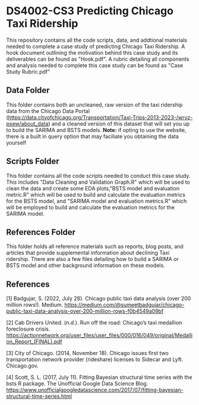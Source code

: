 # DS4002-CS3 Predicting Chicago Taxi Ridership 

This repository contains all the code scripts, data, and addtional materials needed to complete a case study of predicting Chicago Taxi Ridership. A hook document outlining the motivation behind this case study and its deliverables can be found as "Hook.pdf". A rubric detailing all components and analysis needed to complete this case study can be found as "Case Study Rubric.pdf"

## Data Folder
This folder contains both an uncleaned, raw version of the taxi ridership data from the Chicago Data Portal (https://data.cityofchicago.org/Transportation/Taxi-Trips-2013-2023-/wrvz-psew/about_data) and a cleaned version of this dataset that will set you up to build the SARIMA and BSTS models. **Note:** if opting to use the website, there is a built in query option that may faciliate you obtaining the data yourself

## Scripts Folder
This folder contains all the code scripts needed to conduct this case study. This includes "Data Cleaning and Validation Graph.R" which will be used to clean the data and create some EDA plots,"BSTS model and evaluation metric.R" which will be used to build and calculate the evaluation metrics for the BSTS model, and "SARIMA model and evaluation metrics.R" which will be employed to build and calculate the evaluation metrics for the SARIMA model.

## References Folder
This folder holds all reference materials such as reports, blog posts, and articles that provide supplemental information about declining Taxi ridership. There are also a few files detailing how to build a SARIMA or BSTS model and other background information on these models.

## References

[1] Badgujar, S. (2022, July 28). Chicago public taxi data analysis (over 200 million rows!). Medium. https://medium.com/@sumeetbadgujar/chicago-public-taxi-data-analysis-over-200-million-rows-f0b4549a09bf

[2] Cab Drivers United. (n.d.). Run off the road: Chicago’s taxi medallion foreclosure crisis. https://actionnetwork.org/user_files/user_files/000/016/049/original/Medallion_Report_(FINAL).pdf

[3] City of Chicago. (2014, November 18). Chicago issues first two transportation network provider (rideshare) licenses to Sidecar and Lyft. Chicago.gov.

[4] Scott, S. L. (2017, July 11). Fitting Bayesian structural time series with the bsts R package. The Unofficial Google Data Science Blog. https://www.unofficialgoogledatascience.com/2017/07/fitting-bayesian-structural-time-series.html
